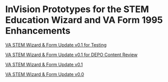 
# InVision Prototypes for the STEM Education Wizard and VA Form 1995 Enhancements

[VA STEM Wizard & Form Update v0.1 for Testing]()

[VA STEM Wizard & Form Update v0.1 for DEPO Content Review]() 

[VA STEM Wizard & Form Update v0.1](https://bahdigital.invisionapp.com/share/5XIACM1PNUB) 

[VA STEM Wizard & Form Update v0.0](https://bahdigital.invisionapp.com/share/XFIACK6QCT9) 
